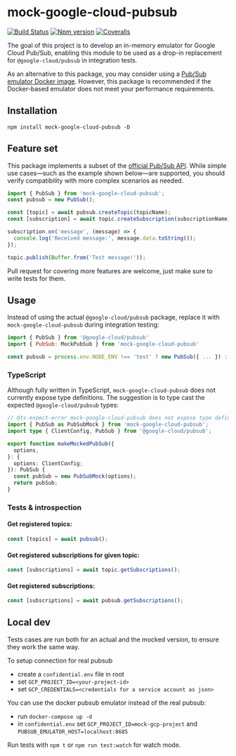 # mock-google-cloud-pubsub

[![Build Status][ci-badge]][ci]
[![Npm version][npm-version-badge]][npm]
[![Coveralls][coveralls-badge]][coveralls]

The goal of this project is to develop an in-memory emulator for Google Cloud Pub/Sub, enabling this module to be used as a drop-in replacement for `@google-cloud/pubsub` in integration tests.

As an alternative to this package, you may consider using a [Pub/Sub emulator Docker image](https://hub.docker.com/r/google/cloud-sdk). However, this package is recommended if the Docker-based emulator does not meet your performance requirements.

## Installation

```
npm install mock-google-cloud-pubsub -D
```

## Feature set

This package implements a subset of the [official Pub/Sub API](https://googleapis.dev/nodejs/pubsub/latest/PubSub.html). While simple use cases—such as the example shown below—are supported, you should verify compatibility with more complex scenarios as needed.

```js
import { PubSub } from 'mock-google-cloud-pubsub';
const pubsub = new PubSub();

const [topic] = await pubsub.createTopic(topicName);
const [subscription] = await topic.createSubscription(subscriptionName);

subscription.on('message', (message) => {
  console.log('Received message:', message.data.toString());
});

topic.publish(Buffer.from('Test message!'));
```

Pull request for covering more features are welcome, just make sure to write tests for them.

## Usage

Instead of using the actual `@google-cloud/pubsub` package, replace it with `mock-google-cloud-pubsub` during integration testing:

```js
import { PubSub } from '@google-cloud/pubsub'
import { PubSub: MockPubSub } from 'mock-google-cloud-pubsub'

const pubsub = process.env.NODE_ENV !== 'test' ? new PubSub({ ... }) : new MockPubSub()
```

### TypeScript

Although fully written in TypeScript, `mock-google-cloud-pubsub` does not currently expose type definitions. The suggestion is to type cast the expected `@google-cloud/pubsub` types:

```ts
// @ts-expect-error mock-google-cloud-pubsub does not expose type definitions
import { PubSub as PubSubMock } from 'mock-google-cloud-pubsub';
import type { ClientConfig, PubSub } from '@google-cloud/pubsub';

export function makeMockedPubSub({
  options,
}: {
  options: ClientConfig;
}): PubSub {
  const pubSub = new PubSubMock(options);
  return pubSub;
}
```

### Tests & introspection

#### Get registered topics:

```ts
const [topics] = await pubsub();
```

#### Get registered subscriptions for given topic:

```ts
const [subscriptions] = await topic.getSubscriptions();
```

#### Get registered subscriptions:

```ts
const [subscriptions] = await pubsub.getSubscriptions();
```

## Local dev

Tests cases are run both for an actual and the mocked version, to ensure they work the same way.

To setup connection for real pubsub

- create a `confidential.env` file in root
- set `GCP_PROJECT_ID=<your-project-id>`
- set `GCP_CREDENTIALS=<credentials for a service account as json>`

You can use the docker pubsub emulator instead of the real pubsub:

- run `docker-compose up -d`
- in `confidential.env` set `GCP_PROJECT_ID=mock-gcp-project` and `PUBSUB_EMULATOR_HOST=localhost:8685`

Run tests with `npm t` or `npm run test:watch` for watch mode.

[ci-badge]: https://github.com/mkls/mock-google-cloud-pubsub/actions/workflows/ci.yml/badge.svg
[ci]: https://github.com/mkls/mock-google-cloud-pubsub/actions/workflows/ci.yml
[coveralls-badge]: https://coveralls.io/repos/github/mkls/mock-google-cloud-pubsub/badge.svg?branch=master
[coveralls]: https://coveralls.io/github/mkls/mock-google-cloud-pubsub?branch=master
[npm]: https://www.npmjs.com/package/mock-google-cloud-pubsub
[npm-version-badge]: https://img.shields.io/npm/v/mock-google-cloud-pubsub.svg
